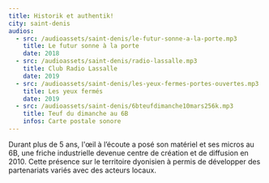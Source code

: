 ```yaml
---
title: Historik et authentik!
city: saint-denis
audios:
  - src: /audioassets/saint-denis/le-futur-sonne-a-la-porte.mp3
    title: Le futur sonne à la porte
    date: 2018
  - src: /audioassets/saint-denis/radio-lassalle.mp3
    title: Club Radio Lassalle
    date: 2019
  - src: /audioassets/saint-denis/les-yeux-fermes-portes-ouvertes.mp3
    title: Les yeux fermés
    date: 2019
  - src: /audioassets/saint-denis/6bteufdimanche10mars256k.mp3
    title: Teuf du dimanche au 6B
    infos: Carte postale sonore
---
```


Durant plus de 5 ans, l'œil à l’écoute a posé son matériel et ses micros au 6B, une friche industrielle devenue centre de création et de diffusion en 2010. Cette présence sur le territoire dyonisien à permis de développer des partenariats variés avec des acteurs locaux.
